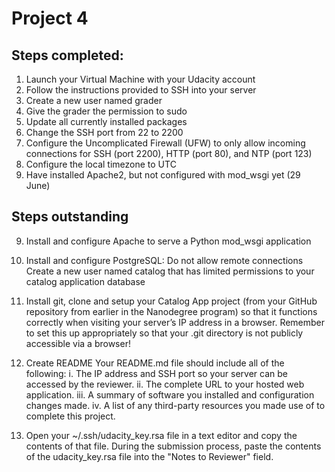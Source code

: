 # Project 4

## Steps completed:

1. Launch your Virtual Machine with your Udacity account
2. Follow the instructions provided to SSH into your server
3. Create a new user named grader
4. Give the grader the permission to sudo
5. Update all currently installed packages
6. Change the SSH port from 22 to 2200
7. Configure the Uncomplicated Firewall (UFW) to only allow incoming connections for SSH (port 2200), HTTP (port 80), and NTP (port 123)
8. Configure the local timezone to UTC
9. Have installed Apache2, but not configured with mod_wsgi yet (29 June)


## Steps outstanding

9. Install and configure Apache to serve a Python mod_wsgi application
10. Install and configure PostgreSQL:
  Do not allow remote connections
  Create a new user named catalog that has limited permissions to your catalog application database
11. Install git, clone and setup your Catalog App project (from your GitHub repository from earlier in the Nanodegree program) so that it functions correctly when visiting your server’s IP address in a browser. Remember to set this up appropriately so that your .git directory is not publicly accessible via a browser!


12. Create README
  Your README.md file should include all of the following:
  i. The IP address and SSH port so your server can be accessed by the reviewer.
  ii. The complete URL to your hosted web application.
  iii. A summary of software you installed and configuration changes made.
  iv. A list of any third-party resources you made use of to complete this project.

13. Open your ~/.ssh/udacity_key.rsa file in a text editor and copy the contents of that file. During the submission process, paste the contents of the udacity_key.rsa file into the "Notes to Reviewer" field.
